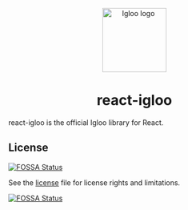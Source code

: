 <p align="center">
  <img src="https://github.com/IglooCloud/react-igloo/blob/master/IglooReactLogo.png" alt="Igloo logo" width="128"/>
</p>

<h1 align="center">react-igloo</h1>

react-igloo is the official Igloo library for React.

## License
[![FOSSA Status](https://app.fossa.io/api/projects/git%2Bgithub.com%2FIglooCloud%2Freact-igloo.svg?type=shield)](https://app.fossa.io/projects/git%2Bgithub.com%2FIglooCloud%2Freact-igloo?ref=badge_shield)


See the [license](https://raw.githubusercontent.com/IglooCloud/IglooSite/master/LICENSE) file for license rights and limitations.


[![FOSSA Status](https://app.fossa.io/api/projects/git%2Bgithub.com%2FIglooCloud%2Freact-igloo.svg?type=large)](https://app.fossa.io/projects/git%2Bgithub.com%2FIglooCloud%2Freact-igloo?ref=badge_large)
